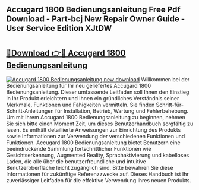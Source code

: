 ## Accugard 1800 Bedienungsanleitung Free Pdf Download - Part-bcj New Repair Owner Guide - User Service Edition XJtDW

# <h2><a href="http://df4q2f.blite.top/?on=Accugard+1800+Bedienungsanleitung">🔗Download 👉🔴 Accugard 1800 Bedienungsanleitung</a></h2>

[![Accugard 1800 Bedienungsanleitung new download](https://i.imgur.com/lujVjoI.png)](http://df4q2f.blite.top/?on=Accugard+1800+Bedienungsanleitung)
Willkommen bei der Bedienungsanleitung für Ihr neu geliefertes Accugard 1800 Bedienungsanleitung. Dieser umfassende Leitfaden soll Ihnen den Einstieg in Ihr Produkt erleichtern und Ihnen ein gründliches Verständnis seiner Merkmale, Funktionen und Fähigkeiten vermitteln. Sie finden Schritt-für-Schritt-Anleitungen für Installation, Betrieb, Wartung und Fehlerbehebung. Um mit Ihrem Accugard 1800 Bedienungsanleitung zu beginnen, nehmen Sie sich bitte einen Moment Zeit, um dieses Benutzerhandbuch sorgfältig zu lesen. Es enthält detaillierte Anweisungen zur Einrichtung des Produkts sowie Informationen zur Verwendung der verschiedenen Funktionen und Funktionen. Accugard 1800 Bedienungsanleitung bietet Benutzern eine beeindruckende Sammlung fortschrittlicher Funktionen wie Gesichtserkennung, Augmented Reality, Sprachaktivierung und kabelloses Laden, die alle über die benutzerfreundliche und intuitive Benutzeroberfläche leicht zugänglich sind. Bitte bewahren Sie diese Informationen für zukünftige Referenzzwecke auf. Dieses Handbuch ist Ihr zuverlässiger Leitfaden für die effektive Verwendung Ihres neuen Produkts.
